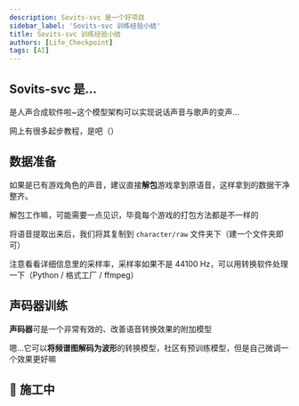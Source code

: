 ```yaml
---
description: Sovits-svc 是一个好项目
sidebar_label: 'Sovits-svc 训练经验小结'
title: Sovits-svc 训练经验小结
authors: [Life_Checkpoint]
tags: [AI]
---
```


## Sovits-svc 是...

是人声合成软件啦~这个模型架构可以实现说话声音与歌声的变声...

网上有很多起步教程，是吧（）

## 数据准备

如果是已有游戏角色的声音，建议直接**解包**游戏拿到原语音，这样拿到的数据干净整齐。

解包工作嘛，可能需要一点见识，毕竟每个游戏的打包方法都是不一样的

将语音提取出来后，我们将其复制到 `character/raw` 文件夹下（建一个文件夹即可）

注意看看详细信息里的采样率，采样率如果不是 $44100$ Hz，可以用转换软件处理一下（Python / 格式工厂 / ffmpeg）

## 声码器训练

**声码器**可是一个非常有效的、改善语音转换效果的附加模型

嗯...它可以**将频谱图解码为波形**的转换模型，社区有预训练模型，但是自己微调一个效果更好嘛

## 🚧 施工中